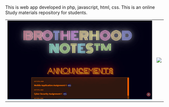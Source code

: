 This is web app developed in php,  javascript, html, css. This is an online Study materials repository for students.

<table style="width:100%">
  <tr>
    <td><img src="https://github.com/MayankChowdhary/BrotherhoodNotes/blob/master/ScreenShots/Screenshot1.png" >
</td>
    <td><img src="https://github.com/MayankChowdhary/SonaPlayer/blob/master/ScreenShots/Screenshot2.png" >
</td>
</tr>
</table>
